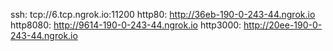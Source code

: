 ssh: tcp://6.tcp.ngrok.io:11200 
http80: http://36eb-190-0-243-44.ngrok.io 
http8080: http://9614-190-0-243-44.ngrok.io 
http3000: http://20ee-190-0-243-44.ngrok.io 
